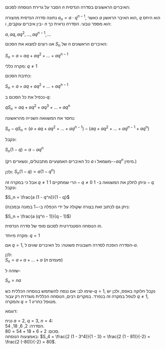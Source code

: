 הסבר על גרירת הנוסחה לסכום $n$ האיברים הראשונים בסדרה הנדסית:

נתונה סדרה הנדסית מהצורה $a_n = a \cdot q^{n-1}$, כאשר $a$ הוא האיבר הראשון, $q$ הוא היחס בין איברים עוקבים, ו- $n$ הוא מספר טבעי. הסדרה נראית כך:

$a, a q, a q^2, \dots, a q^{n-1}, \ldots$

אנו רוצים למצוא את הסכום $S_n$ של $n$ האיברים הראשונים:  

$S_n = a + a q + a q^2 + \dots + a q^{n-1}$  

מקרה כללי: $q \neq 1$  

כתיבת הסכום:

$S_n = a + a q + a q^2 + \dots + a q^{n-1}$

נכפיל את כל הסכום ב-$q$:  

$q S_n = a q + a q^2 + a q^3 + \dots + a q^n$  

נחסר את המשוואה השנייה מהראשונה:  

$S_n - q S_n = (a + a q + a q^2 + \dots + a q^{n-1}) - (a q + a q^2 + \dots + a q^{n-1} + a q^n)$  

ונקבל:

$S_n (1 - q) = a - a q^n$  

(כל האיברים האמצעיים מתבטלים, ונשארים רק $a$ משמאל ו-$-a q^n$ מימין.)  

ולכן:
$S_n (1 - q) = a (1 - q^n)$  

אבל כי במקרה זה $q \neq 1$ הרי שמתקיים $1-q\neq 0$ וניתן לחלק את המשוואה ב- $1-q$ ונקבל:

$S_n = \frac{a (1 - q^n)}{1 - q}$  

(ניתן גם לכתוב זאת בצורה שקולה על ידי הכפלה ב-$-1$ במונה ובמכנה:

$S_n = \frac{a (q^n - 1)}{q - 1}$)  

וזו הנוסחה הסטנדרטית לסכום סופי של סדרה הנדסית.  

מקרה מיוחד: $q = 1$  

אם $q = 1$, הסדרה הופכת לסדרה חשבונית פשוטה: כל האיברים שווים ל-$a$.  

לכן:  
$S_n = a + a + \dots + a$ ($n$ פעמים)  

שזהה ל-

$S_n = n a$  

שימו לב: אם ננסה להשתמש בנוסחה הכללית כש-$q = 1$, נקבל חלוקה באפס, ולכן יש לטפל במקרה זה בנפרד. במקרים רבים, הנוסחה הכללית מוגדרת רק עבור $q \neq 1$, והמקרה $q = 1$ מטופל כחריג.  

דוגמא:

נניח $a = 2$, $q = 3$, $n = 4$:  
הסדרה: 2, 6, 18, 54.  
סכום: $2 + 6 + 18 + 54 = 80$.  
באמצעות הנוסחה: $S_4 = \frac{2 (1 - 3^4)}{1 - 3} = \frac{2 (1 - 81)}{-2} = \frac{2 (-80)}{-2} = 80$.
